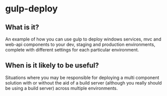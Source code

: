 # gulp-deploy

## What is it?

An example of how you can use gulp to deploy windows services, mvc and web-api components to your dev, staging and production environments, complete with different settings for each particular environment.

## When is it likely to be useful?

Situations where you may be responsible for deploying a multi component solution with or 
without the aid of a build server (although you really should be using a build server) across 
multiple environments.

